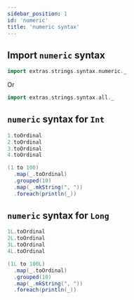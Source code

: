 ```yaml
---
sidebar_position: 1
id: 'numeric'
title: 'numeric syntax'
---
```


## Import `numeric` syntax 

```scala mdoc
import extras.strings.syntax.numeric._
```
Or
```scala
import extras.strings.syntax.all._
```

## `numeric` syntax for `Int`

```scala mdoc
1.toOrdinal
2.toOrdinal
3.toOrdinal
4.toOrdinal
```

```scala mdoc
(1 to 100)
  .map(_.toOrdinal)
  .grouped(10)
  .map(_.mkString(", "))
  .foreach(println(_))
```


## `numeric` syntax for `Long`

```scala mdoc
1L.toOrdinal
2L.toOrdinal
3L.toOrdinal
4L.toOrdinal
```

```scala mdoc
(1L to 100L)
  .map(_.toOrdinal)
  .grouped(10)
  .map(_.mkString(", "))
  .foreach(println(_))
```

